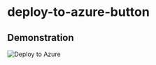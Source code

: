 # deploy-to-azure-button

## Demonstration


![Deploy to Azure](https://aka.ms/deploytoazurebutton)
